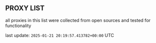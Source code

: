 ## PROXY LIST

all proxies in this list were collected from open sources and tested for functionality

last update: `2025-01-21 20:19:57.413782+00:00` UTC